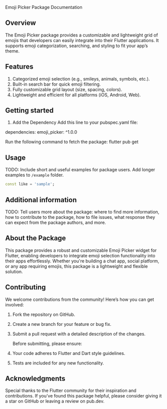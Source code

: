 Emoji Picker Package Documentation

## Overview

The Emoji Picker package provides a customizable and lightweight grid of emojis that developers can easily integrate into their Flutter applications. It supports emoji categorization, searching, and styling to fit your app’s theme.

## Features

1. Categorized emoji selection (e.g., smileys, animals, symbols, etc.).
2. Built-in search bar for quick emoji filtering.
3. Fully customizable grid layout (size, spacing, colors).
4. Lightweight and efficient for all platforms (iOS, Android, Web).

## Getting started

1. Add the Dependency
Add this line to your pubspec.yaml file:

dependencies:
  emoji_picker: ^1.0.0


Run the following command to fetch the package: 
  flutter pub get


## Usage

TODO: Include short and useful examples for package users. Add longer examples
to `/example` folder.

```dart
const like = 'sample';
```

## Additional information

TODO: Tell users more about the package: where to find more information, how to
contribute to the package, how to file issues, what response they can expect
from the package authors, and more.

## About the Package
This package provides a robust and customizable Emoji Picker widget for Flutter, enabling developers to integrate emoji selection functionality into their apps effortlessly. Whether you're building a chat app, social platform, or any app requiring emojis, this package is a lightweight and flexible solution.

## Contributing
 We welcome contributions from the community! Here’s how you can get involved:

1. Fork the repository on GitHub.
2. Create a new branch for your feature or bug fix.
3. Submit a pull request with a detailed description of the changes.

    Before submitting, please ensure:

1. Your code adheres to Flutter and Dart style guidelines.
2. Tests are included for any new functionality.

## Acknowledgments
Special thanks to the Flutter community for their inspiration and contributions. If you’ve found this package helpful, please consider giving it a star on GitHub or leaving a review on pub.dev. 
